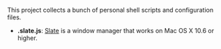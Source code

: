 This project collects a bunch of personal shell scripts and configuration files.

* **.slate.js**: [Slate](https://github.com/jigish/slate) is a window manager that works on Mac OS X 10.6 or higher.